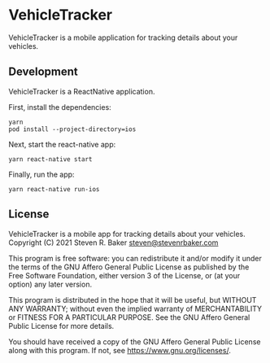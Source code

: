 # VehicleTracker

VehicleTracker is a mobile application for tracking details about your
vehicles.
## Development

VehicleTracker is a ReactNative application.

First, install the dependencies:

    yarn
    pod install --project-directory=ios

Next, start the react-native app:

    yarn react-native start

Finally, run the app:

    yarn react-native run-ios

## License

VehicleTracker is a mobile app for tracking details about your vehicles.
Copyright (C) 2021  Steven R. Baker <steven@stevenrbaker.com>

This program is free software: you can redistribute it and/or modify
it under the terms of the GNU Affero General Public License as
published by the Free Software Foundation, either version 3 of the
License, or (at your option) any later version.

This program is distributed in the hope that it will be useful,
but WITHOUT ANY WARRANTY; without even the implied warranty of
MERCHANTABILITY or FITNESS FOR A PARTICULAR PURPOSE.  See the
GNU Affero General Public License for more details.

You should have received a copy of the GNU Affero General Public License
along with this program.  If not, see <https://www.gnu.org/licenses/>.
